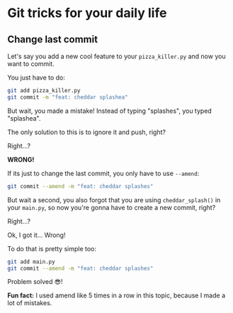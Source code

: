# Git tricks for your daily life
## Change last commit
Let's say you add a new cool feature to your `pizza_killer.py` and now you want to commit.

You just have to do:
```sh
git add pizza_killer.py
git commit -m "feat: cheddar splashea"
```

But wait, you made a mistake!
Instead of typing "splashes", you typed "splashea".

The only solution to this is to ignore it and push, right?

Right...?

**WRONG!**

If its just to change the last commit, you only have to use `--amend`:
```sh
git commit --amend -m "feat: cheddar splashes"
```

But wait a second, you also forgot that you are using `cheddar_splash()` in your `main.py`, so now you're gonna have to create a new commit, right?

Right...?

Ok, I got it... Wrong!

To do that is pretty simple too:
```sh
git add main.py
git commit --amend -m "feat: cheddar splashes"
```

Problem solved 😎!

**Fun fact:** I used amend like 5 times in a row in this topic, because I made a lot of mistakes.



